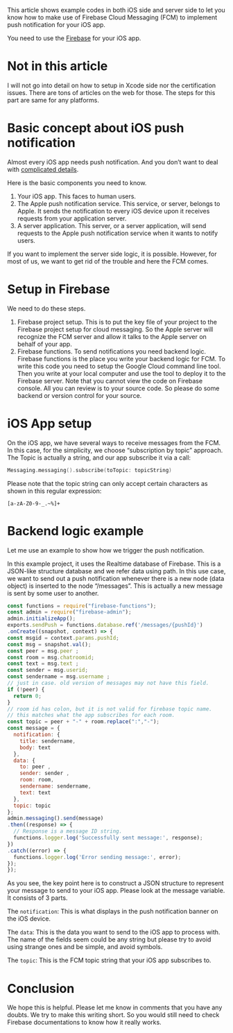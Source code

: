 This article shows example codes in both iOS side and server side to let you know how to make use of Firebase Cloud Messaging (FCM) to implement push notification for your iOS app.

You need to use the [Firebase](https://firebase.google.com/) for your iOS app.

# Not in this article

I will not go into detail on how to setup in Xcode side nor the certification issues. There are tons of articles on the web for those. The steps for this part are same for any platforms.

# Basic concept about iOS push notification

Almost every iOS app needs push notification. And you don’t want to deal with [complicated details](https://developer.apple.com/design/human-interface-guidelines/ios/system-capabilities/notifications/).

Here is the basic components you need to know.

1. Your iOS app. This faces to human users.
2. The Apple push notification service. This service, or server, belongs to Apple. It sends the notification to every iOS device upon it receives requests from your application server.
3. A server application. This server, or a server application, will send requests to the Apple push notification service when it wants to notify users.

If you want to implement the server side logic, it is possible. However, for most of us, we want to get rid of the trouble and here the FCM comes.

# Setup in Firebase

We need to do these steps.

1. Firebase project setup. This is to put the key file of your project to the Firebase project setup for cloud messaging. So the Apple server will recognize the FCM server and allow it talks to the Apple server on behalf of your app.
2. Firebase functions. To send notifications you need backend logic. Firebase functions is the place you write your backend logic for FCM. To write this code you need to setup the Google Cloud command line tool. Then you write at your local computer and use the tool to deploy it to the Firebase server. Note that you cannot view the code on Firebase console. All you can review is to your source code. So please do some backend or version control for your source.

# iOS App setup

On the iOS app, we have several ways to receive messages from the FCM. In this case, for the simplicity, we choose “subscription by topic” approach. The Topic is actually a string, and our app subscribe it via a call:

```swift
Messaging.messaging().subscribe(toTopic: topicString)
```

Please note that the topic string can only accept certain characters as shown in this regular expression:

```
[a-zA-Z0-9-_.~%]+
```

# Backend logic example

Let me use an example to show how we trigger the push notification.

In this example project, it uses the Realtime database of Firebase. This is a JSON-like structure database and we refer data using path. In this use case, we want to send out a push notification whenever there is a new node (data object) is inserted to the node “/messages”. This is actually a new message is sent by some user to another.

```javascript
const functions = require("firebase-functions");
const admin = require("firebase-admin");
admin.initializeApp();
exports.sendPush = functions.database.ref('/messages/{pushId}')
.onCreate((snapshot, context) => {
const msgid = context.params.pushId;
const msg = snapshot.val();
const peer = msg.peer ;
const room = msg.chatroomid;
const text = msg.text ;
const sender = msg.userid;
const sendername = msg.username ;
// just in case. old version of messages may not have this field.
if (!peer) {
  return 0;
}
// room id has colon, but it is not valid for firebase topic name.
// this matches what the app subscribes for each room.
const topic = peer + "-" + room.replace(":","-");
const message = {
  notification: {
    title: sendername,
    body: text
  },
  data: {
    to: peer ,
    sender: sender ,
    room: room,
    sendername: sendername,
    text: text
  },
  topic: topic
};
admin.messaging().send(message)
.then((response) => {
  // Response is a message ID string.
  functions.logger.log('Successfully sent message:', response);
})
.catch((error) => {
  functions.logger.log('Error sending message:', error);
});
});
```

As you see, the key point here is to construct a JSON structure to represent your message to send to your iOS app. Please look at the message variable. It consists of 3 parts.

The `notification`: This is what displays in the push notification banner on the iOS device.

The `data`: This is the data you want to send to the iOS app to process with. The name of the fields seem could be any string but please try to avoid using strange ones and be simple, and avoid symbols.

The `topic`: This is the FCM topic string that your iOS app subscribes to.

# Conclusion

We hope this is helpful. Please let me know in comments that you have any doubts. We try to make this writing short. So you would still need to check Firebase documentations to know how it really works.

